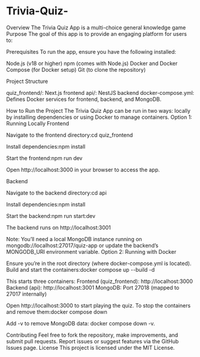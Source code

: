 # Trivia-Quiz-
Overview
The Trivia Quiz App is a multi-choice general knowledge game 
Purpose
The goal of this app is to provide an engaging platform for users to:

Prerequisites
To run the app, ensure you have the following installed:

Node.js (v18 or higher)
npm (comes with Node.js)
Docker and Docker Compose (for Docker setup)
Git (to clone the repository)

Project Structure

quiz_frontend/: Next.js frontend
api/: NestJS backend
docker-compose.yml: Defines Docker services for frontend, backend, and MongoDB.

How to Run the Project
The Trivia Quiz App can be run in two ways: locally by installing dependencies or using Docker to manage containers.
Option 1: Running Locally
Frontend

Navigate to the frontend directory:cd quiz_frontend


Install dependencies:npm install


Start the frontend:npm run dev


Open http://localhost:3000 in your browser to access the app.

Backend

Navigate to the backend directory:cd api


Install dependencies:npm install


Start the backend:npm run start:dev


The backend runs on http://localhost:3001 

Note: You’ll need a local MongoDB instance running on mongodb://localhost:27017/quiz-app or update the backend’s MONGODB_URI environment variable.
Option 2: Running with Docker


Ensure you’re in the root directory (where docker-compose.yml is located).
Build and start the containers:docker compose up --build -d


This starts three containers:
Frontend (quiz_frontend): http://localhost:3000
Backend (api): http://localhost:3001
MongoDB: Port 27018 (mapped to 27017 internally)




Open http://localhost:3000 to start playing the quiz.
To stop the containers and remove them:docker compose down


Add -v to remove MongoDB data: docker compose down -v.


Contributing
Feel free to fork the repository, make improvements, and submit pull requests. Report issues or suggest features via the GitHub Issues page.
License
This project is licensed under the MIT License.
